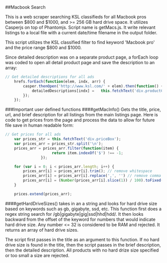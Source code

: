 ##Macbook Search

This is a web scraper searching KSL classifieds for all Macbook pros between $800 and $1000, and >= 256 GB hard drive space. It utilizes Casperjs on top of Phantomjs. Script name is getMacs.js. It write relevant listings to a local file with a current date/time filename in the output folder. 

This script utilizes the KSL classified filter to find keyword 'Macbook pro' and the price range $800 and $1000. 

Since detailed description was on a separate product page, a forEach loop was coded to open all detail product page and save the description to an array:

```javascript
// Get detailed descriptions for all ads
    hrefs.forEach(function(elem, indx, arr) {
        casper.thenOpen('http://www.ksl.com/' + elem).then(function() {
            detailedDescriptions[indx] =   this.fetchText('div.productContentText'); // detail product description
        });
    });
```

###Important user defined functions
####getMacInfo()
Gets the title, price, url, and brief description for all listings from the main listings page.
Here is code to get prices from the page and process the data to allow for future file save in human readable form:
```javascript
// Get prices for all ads
    var prices_str = this.fetchText('div.priceBox');
    var prices_arr = prices_str.split('\n');
    prices_arr = prices_arr.filter(function(item) {
                     return item.indexOf('$') !== -1;
                });

    for (var i = 0; i < prices_arr.length; i++) {
        prices_arr[i] = prices_arr[i].trim(); // remove whitespace
        prices_arr[i] = prices_arr[i].replace(',', '') // remove comma
        prices_arr[i] = (Number(prices_arr[i].slice(1)) / 100).toFixed(2);
    }

    prices.extend(prices_arr);
```

####getHardDriveSizes()
takes in an a string and looks for hard drive size based on keywords such as gb, gigabyte, ssd, etc. This function first does a regex string search for /gb|gigabyte|gig|ssd|hhd|hdd/. It then looks backward from the offset of the keyword for numbers that would indicate hard drive size. Any number <= 32 is considered to be RAM and rejected. It returns an array of hard drive sizes.

The script first passes in the title as an argument to this function. If no hard drive size is found in the title, then the script passes in the brief description, then the detailed description. All products with no hard drize size specified or too small a size are rejected. 

